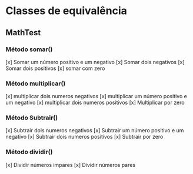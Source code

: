 # Classes de equivalência

## MathTest

### Método somar()

[x] Somar um número positivo e um negativo
[x] Somar dois negativos
[x] Somar dois positivos
[x] somar com zero

### Método multiplicar()

[x] multiplicar dois numeros negativos
[x] multiplicar um número positivo e um negativo
[x] multiplicar dois numeros positivos
[x] Multiplicar por zero

### Método Subtrair()

[x] Subtrair dois numeros negativos
[x] Subtrair um número positivo e um negativo
[x] Subtrair dois numeros positivos
[x] Subtrair por zero

### Método dividir()

[x] Dividir números impares
[x] Dividir números pares